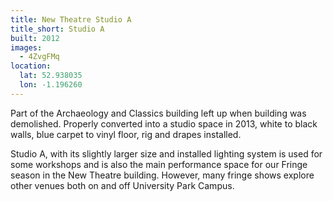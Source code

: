 ```yaml
---
title: New Theatre Studio A
title_short: Studio A
built: 2012
images:
  - 4ZvgFMq
location:
  lat: 52.938035
  lon: -1.196260
---
```


Part of the Archaeology and Classics building left up when building was demolished.
Properly converted into a studio space in 2013, white to black walls, blue carpet to
vinyl floor, rig and drapes installed.

Studio A, with its slightly larger size and installed lighting system is used for some workshops and is also the main performance space for our Fringe season in the New Theatre building. However, many fringe shows explore other venues both on and off University Park Campus.

